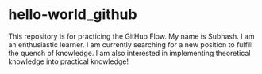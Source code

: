 # hello-world_github
This repository is for practicing the GitHub Flow.
My name is Subhash.
I am an enthusiastic learner.
I am currently searching for a new position to fulfill the quench of knowledge.
I am also interested in implementing theoretical knowledge into practical knowledge!
